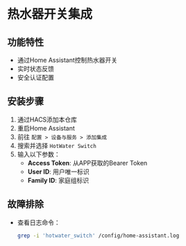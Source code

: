 # 热水器开关集成

## 功能特性
- 通过Home Assistant控制热水器开关
- 实时状态反馈
- 安全认证配置

## 安装步骤
1. 通过HACS添加本仓库
2. 重启Home Assistant
3. 前往 `配置 > 设备与服务 > 添加集成`
4. 搜索并选择 `HotWater Switch`
5. 输入以下参数：
   - **Access Token**: 从APP获取的Bearer Token
   - **User ID**: 用户唯一标识
   - **Family ID**: 家庭组标识

## 故障排除
- 查看日志命令：
  ```bash
  grep -i 'hotwater_switch' /config/home-assistant.log

